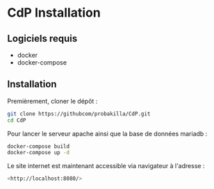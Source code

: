 # CdP Installation

## Logiciels requis

- docker
- docker-compose

## Installation

Premièrement, cloner le dépôt :

```bash
git clone https://githubcom/probakilla/CdP.git
cd CdP
```

Pour lancer le serveur apache ainsi que la base de données mariadb :

```bash
docker-compose build
docker-compose up -d
```

Le site internet est maintenant accessible via navigateur à l'adresse :

```bash
<http://localhost:8080/>
```